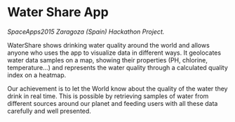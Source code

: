 # Water Share App
*SpaceApps2015 Zaragoza (Spain) Hackathon Project.*

WaterShare shows drinking water quality around the world and allows anyone who uses the app to visualize data in different ways. It geolocates water data samples on a map, showing their properties (PH, chlorine, temperature...) and represents the water quality through a calculated quality index on a heatmap.

Our achievement is to let the World know about the quality of the water they drink in real time. This is possible by retrieving samples of water from different sources around our planet and feeding users with all these data carefully and well presented.
